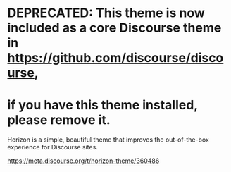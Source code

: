 # DEPRECATED: This theme is now included as a core Discourse theme in https://github.com/discourse/discourse,
# if you have this theme installed, please remove it.

Horizon is a simple, beautiful theme that improves the out-of-the-box experience for Discourse sites.

https://meta.discourse.org/t/horizon-theme/360486
